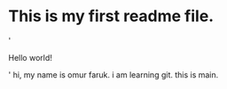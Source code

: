 # This is my first readme file.    
'<p>Hello world!</p>'
hi, my name is omur faruk.
i am learning git.
this is main.
